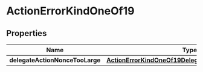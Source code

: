 
# ActionErrorKindOneOf19

## Properties
| Name | Type | Description | Notes |
| ------------ | ------------- | ------------- | ------------- |
| **delegateActionNonceTooLarge** | [**ActionErrorKindOneOf19DelegateActionNonceTooLarge**](ActionErrorKindOneOf19DelegateActionNonceTooLarge.md) |  |  |



